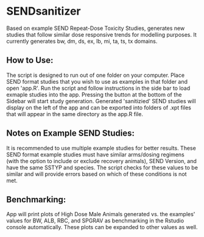 # SENDsanitizer
Based on example SEND Repeat-Dose Toxicity Studies, generates new studies that follow similar dose responsive trends for modelling purposes. It currently generates bw, dm, ds, ex, lb, mi, ta, ts, tx domains. 

## How to Use:
The script is designed to run out of one folder on your computer. Place SEND format studies that you wish to use as examples in that folder and open 'app.R'. Run the script and follow instructions in the side bar to load exmaple studies into the app. Pressing the button at the bottom of the Sidebar will start study generation. Generated 'sanitizied' SEND studies will display on the left of the app and can be exported into folders of .xpt files that will appear in the same directory as the app.R file.

## Notes on Example SEND Studies:
It is recommended to use multiple example studies for better results. These SEND format example studies must have similar arms/dosing regimens (with the option to include or exclude recovery animals), SEND Version, and have the same SSTYP and species. The script checks for these values to be similar and will provide errors based on which of these conditions is not met. 

## Benchmarking:
App will print plots of High Dose Male Animals generated vs. the examples' values for BW, ALB, RBC, and SPGRAV as benchmarking in the Rstudio console automatically. These plots can be expanded to other values as well.
